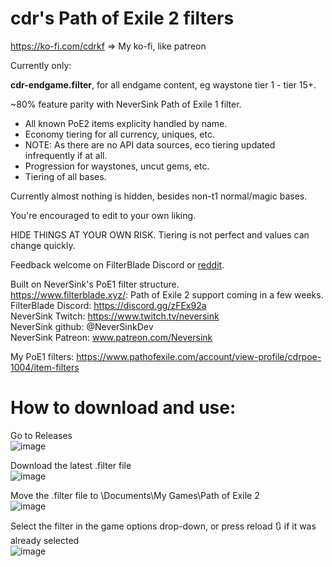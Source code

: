 # cdr's Path of Exile 2 filters

https://ko-fi.com/cdrkf => My ko-fi, like patreon

Currently only: 

**cdr-endgame.filter**, for all endgame content, eg waystone tier 1 - tier 15+.

~80% feature parity with NeverSink Path of Exile 1 filter.
- All known PoE2 items explicity handled by name.
- Economy tiering for all currency, uniques, etc.
-   NOTE: As there are no API data sources, eco tiering updated infrequently if at all.
- Progression for waystones, uncut gems, etc.
- Tiering of all bases.

Currently almost nothing is hidden, besides non-t1 normal/magic bases.

You're encouraged to edit to your own liking.

HIDE THINGS AT YOUR OWN RISK. Tiering is not perfect and values can change quickly.

Feedback welcome on FilterBlade Discord or [reddit](https://www.reddit.com/r/PathOfExile2/comments/1heq76s/filter_cdrs_endgame_poe2_filter_a_1600_line_fully/).

Built on NeverSink's PoE1 filter structure.  
https://www.filterblade.xyz/: Path of Exile 2 support coming in a few weeks.  
FilterBlade Discord: https://discord.gg/zFEx92a  
NeverSink Twitch:    https://www.twitch.tv/neversink  
NeverSink github:    @NeverSinkDev  
NeverSink Patreon:  www.patreon.com/Neversink  

My PoE1 filters: https://www.pathofexile.com/account/view-profile/cdrpoe-1004/item-filters

# How to download and use:

Go to Releases  
![image](https://github.com/user-attachments/assets/2fc2cba9-ad0a-455c-a690-7a778ec44f32)

Download the latest .filter file  
![image](https://github.com/user-attachments/assets/9e0b4a97-9f70-4228-9b62-bb8a6473be1b)

Move the .filter file to \Documents\My Games\Path of Exile 2  
![image](https://github.com/user-attachments/assets/0fed0bbb-87cd-4bec-b802-7a32a7453ba4)

Select the filter in the game options drop-down, or press reload 🔃 if it was already selected  
![image](https://github.com/user-attachments/assets/2a2c8ce9-d4e6-4d52-90ff-be0fad4af50e)
